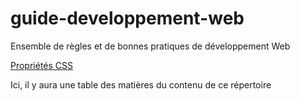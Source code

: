 # guide-developpement-web
Ensemble de règles et de bonnes pratiques de développement Web

[Propriétés CSS]("https://developer.mozilla.org/fr/docs/Web/CSS/Reference")


Ici, il y aura une table des matières du contenu de ce répertoire
